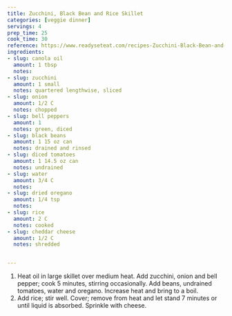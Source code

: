 ```yaml
---
title: Zucchini, Black Bean and Rice Skillet
categories: [veggie dinner]
servings: 4
prep_time: 25
cook_time: 30
reference: https://www.readyseteat.com/recipes-Zucchini-Black-Bean-and-Rice-Skillet-5623
ingredients:
- slug: canola oil
  amount: 1 tbsp
  notes:
- slug: zucchini
  amount: 1 small
  notes: quartered lengthwise, sliced
- slug: onion
  amount: 1/2 C
  notes: chopped
- slug: bell peppers
  amount: 1
  notes: green, diced
- slug: black beans
  amount: 1 15 oz can
  notes: drained and rinsed
- slug: diced tomatoes
  amount: 1 14.5 oz can
  notes: undrained
- slug: water
  amount: 3/4 C
  notes:
- slug: dried oregano
  amount: 1/4 tsp
  notes:
- slug: rice
  amount: 2 C
  notes: cooked
- slug: cheddar cheese
  amount: 1/2 C
  notes: shredded


---
```


1. Heat oil in large skillet over medium heat. Add zucchini, onion and bell pepper; cook 5 minutes, stirring occasionally. Add beans, undrained tomatoes, water and oregano. Increase heat and bring to a boil.
2. Add rice; stir well. Cover; remove from heat and let stand 7 minutes or until liquid is absorbed. Sprinkle with cheese.
